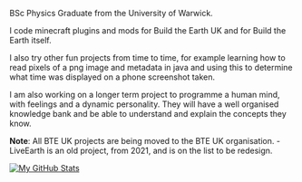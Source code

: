 BSc Physics Graduate from the University of Warwick.

I code minecraft plugins and mods for Build the Earth UK and for Build the Earth itself.

I also try other fun projects from time to time, for example learning how to read pixels of a png image and metadata in java and using this to determine what time was displayed on a phone screenshot taken.

I am also working on a longer term project to programme a human mind, with feelings and a dynamic personality. They will have a well organised knowledge bank and be able to understand and explain the concepts they know.

**Note**: All BTE UK projects are being moved to the BTE UK organisation. - LiveEarth is an old project, from 2021, and is on the list to be redesign.

[![My GitHub Stats](https://github-readme-stats.vercel.app/api/?username=george112n&count_private=true&theme=tokyonight&showicons=true)]()
